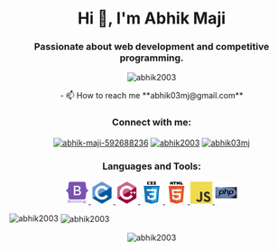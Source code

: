 <h1 align="center">Hi 👋, I'm Abhik Maji</h1>
<h3 align="center">Passionate about web development and competitive programming.</h3>

<p align="center"> <img src="https://komarev.com/ghpvc/?username=abhik2003&label=Profile%20views&color=0e75b6&style=flat" alt="abhik2003" /> </p>
<p align="center">
- 📫 How to reach me **abhik03mj@gmail.com**
</p>
<h3 align="center">Connect with me:</h3>
<p align="center">
<a href="https://linkedin.com/in/abhik-maji-592688236" target="blank"><img align="center" src="https://raw.githubusercontent.com/rahuldkjain/github-profile-readme-generator/master/src/images/icons/Social/linked-in-alt.svg" alt="abhik-maji-592688236" height="30" width="40" /></a>
<a href="https://www.codechef.com/users/abhik2003" target="blank"><img align="center" src="https://cdn.jsdelivr.net/npm/simple-icons@3.1.0/icons/codechef.svg" alt="abhik2003" height="30" width="40" /></a>
<a href="https://www.hackerrank.com/abhik03mj" target="blank"><img align="center" src="https://raw.githubusercontent.com/rahuldkjain/github-profile-readme-generator/master/src/images/icons/Social/hackerrank.svg" alt="abhik03mj" height="30" width="40" /></a>
</p>

<h3 align="center">Languages and Tools:</h3>
<p align="center"> <a href="https://getbootstrap.com" target="_blank" rel="noreferrer"> <img src="https://raw.githubusercontent.com/devicons/devicon/master/icons/bootstrap/bootstrap-plain-wordmark.svg" alt="bootstrap" width="40" height="40"/> </a> <a href="https://www.cprogramming.com/" target="_blank" rel="noreferrer"> <img src="https://raw.githubusercontent.com/devicons/devicon/master/icons/c/c-original.svg" alt="c" width="40" height="40"/> </a> <a href="https://www.w3schools.com/cpp/" target="_blank" rel="noreferrer"> <img src="https://raw.githubusercontent.com/devicons/devicon/master/icons/cplusplus/cplusplus-original.svg" alt="cplusplus" width="40" height="40"/> </a> <a href="https://www.w3schools.com/css/" target="_blank" rel="noreferrer"> <img src="https://raw.githubusercontent.com/devicons/devicon/master/icons/css3/css3-original-wordmark.svg" alt="css3" width="40" height="40"/> </a> <a href="https://www.w3.org/html/" target="_blank" rel="noreferrer"> <img src="https://raw.githubusercontent.com/devicons/devicon/master/icons/html5/html5-original-wordmark.svg" alt="html5" width="40" height="40"/> </a> <a href="https://developer.mozilla.org/en-US/docs/Web/JavaScript" target="_blank" rel="noreferrer"> <img src="https://raw.githubusercontent.com/devicons/devicon/master/icons/javascript/javascript-original.svg" alt="javascript" width="40" height="40"/> </a> <a href="https://www.php.net" target="_blank" rel="noreferrer"> <img src="https://raw.githubusercontent.com/devicons/devicon/master/icons/php/php-original.svg" alt="php" width="40" height="40"/> </a> </p>

<p><img align="left" src="https://github-readme-stats.vercel.app/api/top-langs?username=abhik2003&show_icons=true&locale=en&layout=compact" alt="abhik2003" /></p>

<p>&nbsp;<img align="center" src="https://github-readme-stats.vercel.app/api?username=abhik2003&show_icons=true&locale=en" alt="abhik2003" /></p>

<p align="center"><img align="center" src="https://github-readme-streak-stats.herokuapp.com/?user=abhik2003&" alt="abhik2003" /></p>
